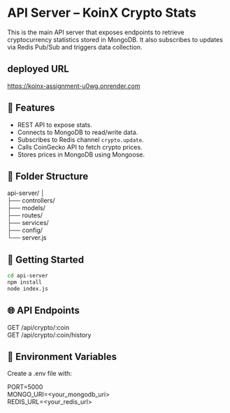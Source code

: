 # API Server – KoinX Crypto Stats

This is the main API server that exposes endpoints to retrieve cryptocurrency statistics stored in MongoDB. It also subscribes to updates via Redis Pub/Sub and triggers data collection.

## deployed URL

<https://koinx-assignment-u0wg.onrender.com>  
  
## 📌 Features

- REST API to expose stats.
- Connects to MongoDB to read/write data.
- Subscribes to Redis channel `crypto.update`.
- Calls CoinGecko API to fetch crypto prices.
- Stores prices in MongoDB using Mongoose.

## 📁 Folder Structure

api-server/
│  
├── controllers/  
├── models/  
├── routes/  
├── services/  
├── config/  
└── server.js  

## 🚀 Getting Started

```bash
cd api-server
npm install
node index.js
```

## 🌐 API Endpoints

GET /api/crypto/:coin  
GET /api/crypto/:coin/history  

## 🔌 Environment Variables

Create a .env file with:

PORT=5000  
MONGO_URI=<your_mongodb_uri>  
REDIS_URL=<your_redis_url>  

